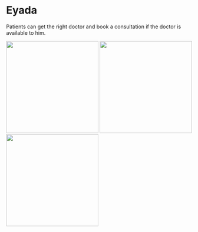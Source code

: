 # Eyada
Patients can get the right doctor and book a consultation if the doctor is available to him.

<p float="left">
  <img src="https://user-images.githubusercontent.com/35526918/172154761-2365eb50-8abb-4bef-a67c-ff63d62f26db.jpg" width=250>
  <img src="https://user-images.githubusercontent.com/35526918/172154744-081988b0-96c9-4060-ad15-f76f58bad704.jpg" width=250>
  <img src="https://user-images.githubusercontent.com/35526918/172154738-90d8ccd8-de3a-4be9-a7e2-99c4ee504b44.jpg" width=250>
</p>
